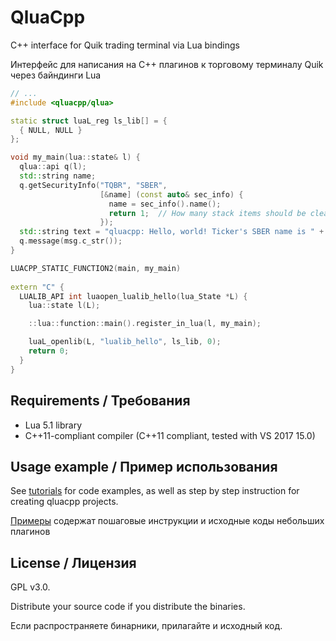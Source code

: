 # QluaCpp

C++ interface for Quik trading terminal via Lua bindings

Интерфейс для написания на C++ плагинов к торговому терминалу Quik через байндинги Lua

```c++
// ... 
#include <qluacpp/qlua>

static struct luaL_reg ls_lib[] = {
  { NULL, NULL }
};

void my_main(lua::state& l) {
  qlua::api q(l);
  std::string name;
  q.getSecurityInfo("TQBR", "SBER",
                    [&name] (const auto& sec_info) {
                      name = sec_info().name();
                      return 1;  // How many stack items should be cleaned up (poped)
                    });
  std::string text = "qluacpp: Hello, world! Ticker's SBER name is " + name;                  
  q.message(msg.c_str());  
}

LUACPP_STATIC_FUNCTION2(main, my_main)
                        
extern "C" {
  LUALIB_API int luaopen_lualib_hello(lua_State *L) {
    lua::state l(L);

    ::lua::function::main().register_in_lua(l, my_main);

    luaL_openlib(L, "lualib_hello", ls_lib, 0);
    return 0;
  }
}
```

## Requirements / Требования

- Lua 5.1 library
- C++11-compliant compiler (C++11 compliant, tested with VS 2017 15.0)

## Usage example / Пример использования

See [tutorials](https://github.com/elelel/qluacpp-tutorial) for code examples, as well as step by step instruction for creating qluacpp projects.

[Примеры](https://github.com/elelel/qluacpp-tutorial) содержат пошаговые инструкции и исходные коды небольших плагинов

## License / Лицензия

GPL v3.0.

Distribute your source code if you distribute the binaries.

Если распространяете бинарники, прилагайте и исходный код.

